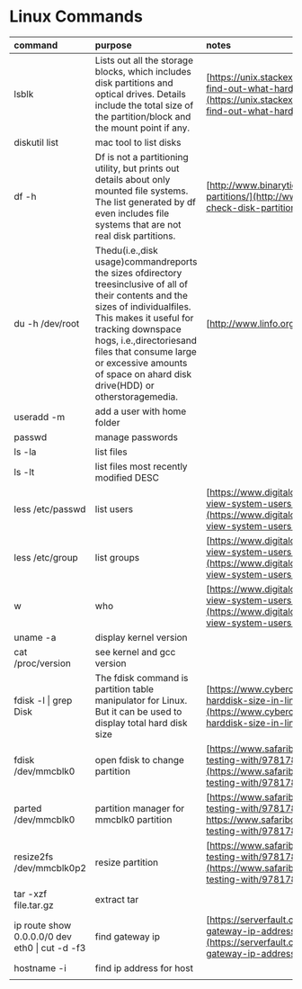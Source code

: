 # Linux Commands

| command | purpose | notes |
| :--- | :--- | :--- |
| lsblk | Lists out all the storage blocks, which includes disk partitions and optical drives. Details include the total size of the partition/block and the mount point if any. | [https://unix.stackexchange.com/questions/4561/how-do-i-find-out-what-hard-disks-are-in-the-system](https://unix.stackexchange.com/questions/4561/how-do-i-find-out-what-hard-disks-are-in-the-system) |
| diskutil list | mac tool to list disks |  |
| df -h | Df is not a partitioning utility, but prints out details about only mounted file systems. The list generated by df even includes file systems that are not real disk partitions. | [http://www.binarytides.com/linux-command-check-disk-partitions/](http://www.binarytides.com/linux-command-check-disk-partitions/) |
| du -h /dev/root | Thedu\(i.e.,disk usage\)commandreports the sizes ofdirectory treesinclusive of all of their contents and the sizes of individualfiles. This makes it useful for tracking downspace hogs, i.e.,directoriesand files that consume large or excessive amounts of space on ahard disk drive\(HDD\) or otherstoragemedia. | [http://www.linfo.org/du.html](http://www.linfo.org/du.html) |
| useradd -m | add a user with home folder |  |
| passwd | manage passwords |  |
| ls -la | list files |  |
| ls -lt | list files most recently modified DESC |  |
| less /etc/passwd | list users | [https://www.digitalocean.com/community/tutorials/how-to-view-system-users-in-linux-on-ubuntu](https://www.digitalocean.com/community/tutorials/how-to-view-system-users-in-linux-on-ubuntu) |
| less /etc/group | list groups | [https://www.digitalocean.com/community/tutorials/how-to-view-system-users-in-linux-on-ubuntu](https://www.digitalocean.com/community/tutorials/how-to-view-system-users-in-linux-on-ubuntu) |
| w | who | [https://www.digitalocean.com/community/tutorials/how-to-view-system-users-in-linux-on-ubuntu](https://www.digitalocean.com/community/tutorials/how-to-view-system-users-in-linux-on-ubuntu) |
| uname -a | display kernel version |  |
| cat /proc/version | see kernel and gcc version |  |
| fdisk -l \| grep Disk | The fdisk command is partition table manipulator for Linux. But it can be used to display total hard disk size | [https://www.cyberciti.biz/faq/howto-find-out-or-learn-harddisk-size-in-linux-or-unix/](https://www.cyberciti.biz/faq/howto-find-out-or-learn-harddisk-size-in-linux-or-unix/) |
| fdisk /dev/mmcblk0 | open fdisk to change partition | [https://www.safaribooksonline.com/library/view/penetration-testing-with/9781787126138/ch01s06.html](https://www.safaribooksonline.com/library/view/penetration-testing-with/9781787126138/ch01s06.html) |
| parted /dev/mmcblk0 | partition manager for mmcblk0 partition | [https://www.safaribooksonline.com/library/view/penetration-testing-with/9781787126138/ch01s06.html](/    https://www.safaribooksonline.com/library/view/penetration-testing-with/9781787126138/ch01s06.html) |
| resize2fs /dev/mmcblk0p2 | resize partition | [https://www.safaribooksonline.com/library/view/penetration-testing-with/9781787126138/ch01s06.html](https://www.safaribooksonline.com/library/view/penetration-testing-with/9781787126138/ch01s06.html) |
| tar -xzf file.tar.gz | extract tar |  |
| ip route show 0.0.0.0/0 dev eth0 \| cut -d  -f3 | find gateway ip | [https://serverfault.com/questions/31170/how-to-find-the-gateway-ip-address-in-linux](https://serverfault.com/questions/31170/how-to-find-the-gateway-ip-address-in-linux) |
| hostname -i | find ip address for host |  |
|  |  |  |



